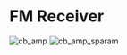# FM Receiver
![cb_amp](https://github.com/user-attachments/assets/02ed81b2-87ec-4be7-87fa-f3cb74385aaf)
![cb_amp_sparam](https://github.com/user-attachments/assets/4583d7ae-c089-40c1-800d-a73366224222)
